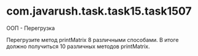 # com.javarush.task.task15.task1507
ООП - Перегрузка


Перегрузите метод printMatrix 8 различными способами. В итоге должно получиться 10 различных методов printMatrix.
